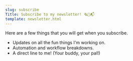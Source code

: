 ```yaml
---
slug: subscribe
Title: Subscribe to my newsletter! 🗞📨📬
template: newsletter.html
---
```


Here are a few things that you will get when you subscribe.

- Updates on all the fun things I'm working on.
- Automation and workflow breakdowns.
- A direct line to me! (Your buddy, your pal!)

</form>
